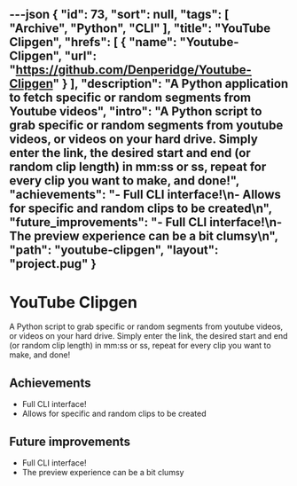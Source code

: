 ---json
{
"id": 73,
"sort": null,
"tags": [
"Archive",
"Python",
"CLI"
],
"title": "YouTube Clipgen",
"hrefs": [
{
"name": "Youtube-Clipgen",
"url": "https://github.com/Denperidge/Youtube-Clipgen"
}
],
"description": "A Python application to fetch specific or random segments from Youtube videos",
"intro": "A Python script to grab specific or random segments from youtube videos, or videos on your hard drive. Simply enter the link, the desired start and end (or random clip length) in mm:ss or ss, repeat for every clip you want to make, and done!",
"achievements": "- Full CLI interface!\n- Allows for specific and random clips to be created\n",
"future_improvements": "- Full CLI interface!\n- The preview experience can be a bit clumsy\n",
"path": "youtube-clipgen",
"layout": "project.pug"
}
---
# YouTube Clipgen
A Python script to grab specific or random segments from youtube videos, or videos on your hard drive. Simply enter the link, the desired start and end (or random clip length) in mm:ss or ss, repeat for every clip you want to make, and done!

## Achievements
- Full CLI interface!
- Allows for specific and random clips to be created


## Future improvements
- Full CLI interface!
- The preview experience can be a bit clumsy

